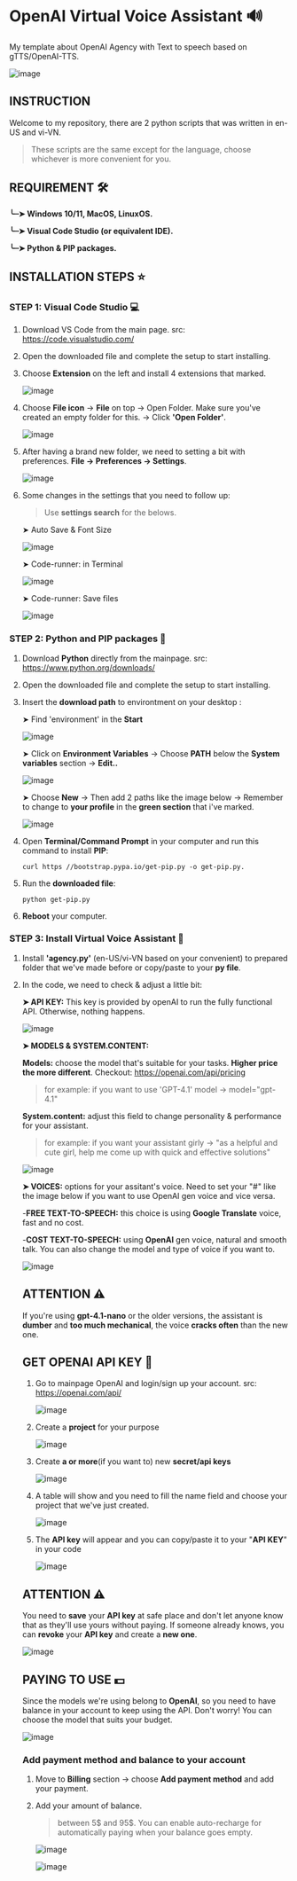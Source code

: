 # OpenAI Virtual Voice Assistant 🔊
My template about OpenAI Agency with Text to speech based on gTTS/OpenAI-TTS.

![image](https://github.com/user-attachments/assets/c1710208-d6b3-4add-bcf1-24cc749222cb)


## INSTRUCTION 
Welcome to my repository, there are 2 python scripts that was written in en-US and vi-VN.
 > These scripts are the same except for the language, choose whichever is more convenient for you.

## REQUIREMENT 🛠️
 **╰┈➤ Windows 10/11, MacOS, LinuxOS.**

 **╰┈➤ Visual Code Studio (or equivalent IDE).**

 **╰┈➤ Python & PIP packages.**

## INSTALLATION STEPS ⭐
### STEP 1: Visual Code Studio 💻
  1. Download VS Code from the main page. src: https://code.visualstudio.com/
  2. Open the downloaded file and complete the setup to start installing.
  3. Choose **Extension** on the left and install 4 extensions that marked.
     
     ![image](https://github.com/user-attachments/assets/4d321ed2-61f0-4d17-bb27-79c4d56c8522)

  4. Choose **File icon** -> **File** on top -> Open Folder. Make sure you've created an empty folder for this. -> Click **'Open Folder'**.
     
     ![image](https://github.com/user-attachments/assets/7605dfeb-7d10-40ea-96b3-b68570a2ef6d)

  5. After having a brand new folder, we need to setting a bit with preferences. **File -> Preferences -> Settings**.

     ![image](https://github.com/user-attachments/assets/c81d7a8d-7420-49f9-bc83-3b2d45f9c87e)

  6. Some changes in the settings that you need to follow up:
     > Use **settings search** for the belows.
     
     ➤ Auto Save & Font Size
     
      ![image](https://github.com/user-attachments/assets/ed71a4ae-3b76-40dd-94c6-ed9d8641a3ce)

     ➤ Code-runner: in Terminal
     
      ![image](https://github.com/user-attachments/assets/cdd8c2a1-ba74-43ab-8d25-eaab1fa3ec74)

     ➤ Code-runner: Save files
     
      ![image](https://github.com/user-attachments/assets/abef777d-456b-45b5-9a7c-92ea925aa2ce)




### STEP 2: Python and PIP packages 🐍
  1. Download **Python** directly from the mainpage. src: https://www.python.org/downloads/
  2. Open the downloaded file and complete the setup to start installing.
  3. Insert the **download path** to environtment on your desktop :
     
     ➤ Find 'environment' in the **Start**

      ![image](https://github.com/user-attachments/assets/1f597da8-b738-45ac-969a-f0fe2ea6ae33)

     ➤ Click on **Environment Variables** -> Choose **PATH** below the **System variables** section -> **Edit..**
          
      ![image](https://github.com/user-attachments/assets/42059b06-7344-4699-bafa-1ddb378a1163)

     ➤ Choose **New** -> Then add 2 paths like the image below -> Remember to change to **your profile** in the **green section** that i've marked.

      ![image](https://github.com/user-attachments/assets/9a8ea0f8-3b67-47fc-8723-08fe12d3e603)

     
  4. Open **Terminal/Command Prompt** in your computer and run this command to install **PIP**:
     
         curl https //bootstrap.pypa.io/get-pip.py -o get-pip.py.

  6. Run the **downloaded file**:
     
         python get-pip.py

  8. **Reboot** your computer.


### STEP 3: Install Virtual Voice Assistant 🤖
  1. Install **'agency.py'** (en-US/vi-VN based on your convenient) to prepared folder that we've made before or copy/paste to your **py file**.
  2. In the code, we need to check & adjust a little bit:

     **➤ API KEY:** This key is provided by openAI to run the fully functional API. Otherwise, nothing happens.
     
      ![image](https://github.com/user-attachments/assets/2c4d61b9-2f95-41b9-8dc1-bbd0d51374de)

     **➤ MODELS & SYSTEM.CONTENT:**
     
       **Models:** choose the model that's suitable for your tasks. **Higher price the more different**. Checkout: https://openai.com/api/pricing
         
        > for example: if you want to use 'GPT-4.1' model -> model="gpt-4.1"
     
       **System.content:** adjust this field to change personality & performance for your assistant.
     
        > for example: if you want your assistant girly -> "as a helpful and cute girl, help me come up with quick and effective solutions"

      ![image](https://github.com/user-attachments/assets/ee1b7af3-a962-4746-8720-bdcb3268d227)

     **➤ VOICES:** options for your assitant's voice. Need to set your "#" like the image below if you want to use OpenAI gen voice and vice versa.

        -**FREE TEXT-TO-SPEECH:** this choice is using **Google Translate** voice, fast and no cost.

        -**COST TEXT-TO-SPEECH:** using **OpenAI** gen voice, natural and smooth talk. You can also change the model and type of voice if you want to.
    

      ![image](https://github.com/user-attachments/assets/95f59554-c7bc-493e-b4ef-9fa4c62e8d13)

     ## ATTENTION ⚠️
     If you're using **gpt-4.1-nano** or the older versions, the assistant is **dumber** and **too much mechanical**, the voice **cracks often** than the new one.

     ## GET OPENAI API KEY 🔑
     1. Go to mainpage OpenAI and login/sign up your account. src: https://openai.com/api/
    
        ![image](https://github.com/user-attachments/assets/ec93ab29-31c5-4626-9a74-669a3b1cbeec)

     2. Create a **project** for your purpose
    
        ![image](https://github.com/user-attachments/assets/ff514af3-c2cd-4049-bc79-aa8644adfe44)
        
     3. Create **a or more**(if you want to) new **secret/api keys**

        ![image](https://github.com/user-attachments/assets/1fefef63-2d8a-47bd-b568-a8eb064b660d)

     4. A table will show and you need to fill the name field and choose your project that we've just created.
    
        ![image](https://github.com/user-attachments/assets/3a36fca1-d850-404d-9f16-25664c22890a)

     5. The **API key** will appear and you can copy/paste it to your "**API KEY**" in your code
    
        ![image](https://github.com/user-attachments/assets/34e27839-c527-475e-9915-fed8650822a1)

     ## ATTENTION ⚠️
     You need to **save** your **API key** at safe place and don't let anyone know that as they'll use yours without paying.
     If someone already knows, you can **revoke** your **API key** and create a **new one**.

       ![image](https://github.com/user-attachments/assets/5f506f47-a1b2-4071-9a8b-6b30e3d5add7)

     ## PAYING TO USE 💵
     Since the models we're using belong to **OpenAI**, so you need to have balance in your account to keep using the API.
     Don't worry! You can choose the model that suits your budget.

       ![image](https://github.com/user-attachments/assets/415b2857-0a36-4e27-9f1c-58ed56b86272)


     ### Add payment method and balance to your account
     1. Move to **Billing** section -> choose **Add payment method** and add your payment.
     2. Add your amount of balance.
        > between 5$ and 95$. You can enable auto-recharge for automatically paying when your balance goes empty.
    
        ![image](https://github.com/user-attachments/assets/61e3b35a-87c0-493d-8711-b239bffd7df5)

        ![image](https://github.com/user-attachments/assets/e203a60d-7ddd-4158-8516-4a90349f3644)






     



